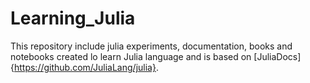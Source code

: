 # Learning_Julia
This repository include julia experiments, documentation, books and notebooks created lo learn Julia language and is based on [JuliaDocs]{https://github.com/JuliaLang/julia}. 
